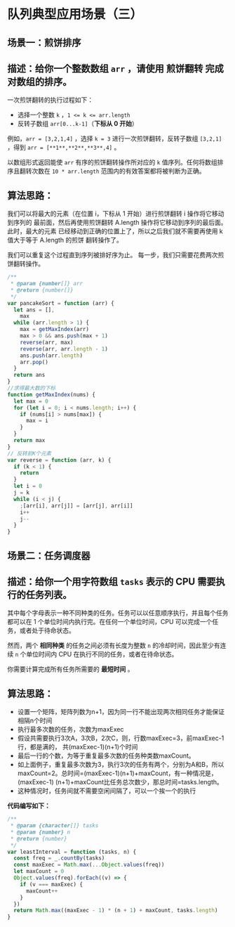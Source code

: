 # 队列典型应用场景（三）

## 场景一：煎饼排序

## 描述：给你一个整数数组 `arr` ，请使用 **煎饼翻转** 完成对数组的排序。

一次煎饼翻转的执行过程如下：

- 选择一个整数 `k` ，`1 <= k <= arr.length`
- 反转子数组 `arr[0...k-1]`（**下标从 0 开始**）

例如，`arr = [3,2,1,4]` ，选择 `k = 3` 进行一次煎饼翻转，反转子数组 `[3,2,1]` ，得到 `arr = [**1**,**2**,**3**,4]` 。

以数组形式返回能使 `arr` 有序的煎饼翻转操作所对应的 `k` 值序列。任何将数组排序且翻转次数在 `10 * arr.length` 范围内的有效答案都将被判断为正确。

## 算法思路：

我们可以将最大的元素（在位置 i，下标从 1 开始）进行煎饼翻转 i 操作将它移动到序列的 最前面，然后再使用煎饼翻转 A.length 操作将它移动到序列的最后面。此时，最大的元素 已经移动到正确的位置上了，所以之后我们就不需要再使用 k 值大于等于 A.length 的煎饼 翻转操作了。

 我们可以重复这个过程直到序列被排好序为止。 每一步，我们只需要花费两次煎饼翻转操作。    

```javascript
/**
 * @param {number[]} arr
 * @return {number[]}
 */
var pancakeSort = function (arr) {
  let ans = [],
    max
  while (arr.length > 1) {
    max = getMaxIndex(arr)
    max > 0 && ans.push(max + 1)
    reverse(arr, max)
    reverse(arr, arr.length - 1)
    ans.push(arr.length)
    arr.pop()
  }
  return ans
}
//求得最大数的下标
function getMaxIndex(nums) {
  let max = 0
  for (let i = 0; i < nums.length; i++) {
    if (nums[i] > nums[max]) {
      max = i
    }
  }
  return max
}
// 反转前K个元素
var reverse = function (arr, k) {
  if (k < 1) {
    return
  }
  let i = 0
  j = k
  while (i < j) {
    ;[arr[i], arr[j]] = [arr[j], arr[i]]
    i++
    j--
  }
}
```

## 场景二：任务调度器  

## 描述：给你一个用字符数组 `tasks` 表示的 CPU 需要执行的任务列表。

其中每个字母表示一种不同种类的任务。任务可以以任意顺序执行，并且每个任务都可以在 1 个单位时间内执行完。在任何一个单位时间，CPU 可以完成一个任务，或者处于待命状态。

然而，两个 **相同种类** 的任务之间必须有长度为整数 `n` 的冷却时间，因此至少有连续 `n` 个单位时间内 CPU 在执行不同的任务，或者在待命状态。

你需要计算完成所有任务所需要的 **最短时间** 。

## 算法思路：

- 设置一个矩阵，矩阵列数为n+1，因为同一行不能出现两次相同任务才能保证相隔n个时间 
- 执行最多次数的任务，次数为maxExec 
- 假设共需要执行3次A，3次B，2次C，则，行数maxExec=3，前maxExec-1行，都是满的， 共(maxExec-1)(n+1)个时间 
- 最后一行的个数，为等于重复最多次数的任务种类数maxCount。 
- 如上面例子，重复最多次数为3，执行3次的任务有两个，分别为A和B，所以 maxCount=2。总时间=(maxExec-1)(n+1)+maxCount，有一种情况是，(maxExec-1) (n+1)+maxCount比任务总次数少，那总时间=tasks.length。
-  这种情况时，任务间就不需要空闲间隔了，可以一个挨一个的执行    

**代码编写如下：**

```javascript
/**
 * @param {character[]} tasks
 * @param {number} n
 * @return {number}
 */
var leastInterval = function (tasks, n) {
  const freq = _.countBy(tasks)
  const maxExec = Math.max(...Object.values(freq))
  let maxCount = 0
  Object.values(freq).forEach((v) => {
    if (v === maxExec) {
      maxCount++
    }
  })
  return Math.max((maxExec - 1) * (n + 1) + maxCount, tasks.length)
}
```